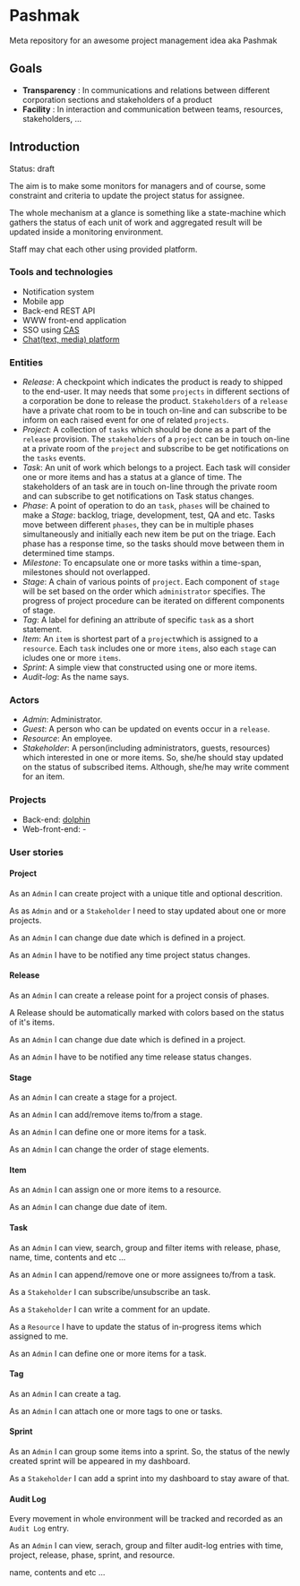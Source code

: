 # Pashmak

Meta repository for an awesome project management idea aka Pashmak

## Goals

- **Transparency** : In communications and relations between different corporation sections and stakeholders of a product
- **Facility** : In interaction and communication between teams, resources, stakeholders, ...

## Introduction

Status: draft


The aim is to make some monitors for managers and of course, some constraint
and criteria to update the project status for assignee.

The whole mechanism at a glance is something like a state-machine which gathers
the status of each unit of work and aggregated result will be updated inside a
monitoring environment.

Staff may chat each other using provided platform.


### Tools and technologies

- Notification system
- Mobile app
- Back-end REST API
- WWW front-end application
- SSO using [CAS](https://github.com/Carrene/carrene-authorization-service)
- [Chat(text, media) platform](https://github.com/Carrene/social-network)


### Entities

- *Release*: A checkpoint which indicates the product is ready to shipped to
	the end-user. It may needs that some `projects` in different sections of a corporation be done to release the product.
`Stakeholders` of a `release` have a private chat room to be in touch on-line and can subscribe to be inform on each raised event for one of related `projects`. 
- *Project*: A collection of `tasks` which should be done as a part of the `release` provision. The `stakeholders` of a `project` can be in touch on-line at a private room of the `project` and subscribe to be get notifications on the `tasks` events.
- *Task*: An unit of work which belongs to a project. Each task will consider one or more items and has a status at a glance of time. The stakeholders of an task are in touch on-line through the private room and can subscribe to get notifications on Task status changes.
- *Phase*: A point of operation to do an `task`, `phases` will be chained to make a *Stage*: backlog, triage, development, test, QA and etc. Tasks move between different `phases`, they can be in multiple phases simultaneously and initially each new item be put on the triage. Each phase has a response time, so the tasks should move between them in determined time stamps.
- *Milestone*: To encapsulate one or more tasks within a time-span, milestones should not overlapped.
- *Stage*: A chain of various points of `project`. Each component of `stage` will be set based on the order which `administrator` specifies. The progress of project procedure can be iterated on different components of stage.
- *Tag*: A label for defining an attribute of specific `task` as a short statement.
- *Item*: An `item` is shortest part of a `project`which is assigned to a `resource`. Each `task` includes one or more `items`, also each `stage` can icludes one or more `items`. 
- *Sprint*: A simple view that constructed using one or more items.
- *Audit-log*: As the name says.

### Actors

- *Admin*: Administrator.
- *Guest*: A person who can be updated on events occur in a `release`.
- *Resource*: An employee.
- *Stakeholder*: A person(including administrators, guests, resources) which interested in one or more items. So, she/he 
	should stay updated on the status of subscribed items. Although, she/he may write
	comment for an item.

### Projects

- Back-end: [dolphin](https://github.com/Carrene/dolphin)
- Web-front-end: -

### User stories

#### Project

As an `Admin` I can create project with a unique title and optional descrition. 

As as `Admin` and or a `Stakeholder` I need to stay updated about one or more
projects.

As an `Admin` I can change due date which is defined in a project.

As an `Admin` I have to be notified any time project status changes.

#### Release

As an `Admin` I can create a release point for a project consis of phases.

A Release should be automatically marked with colors based on the status of 
it's items.

As an `Admin` I can change due date which is defined in a project.

As an `Admin` I have to be notified any time release status changes.

#### Stage

As an `Admin` I can create a stage for a project.

As an `Admin` I can add/remove items to/from a stage.

As an `Admin` I can define one or more items for a task.

As an `Admin` I can change the order of stage elements.


#### Item

As an `Admin` I can assign one or more items to a resource.

As an `Admin` I can change due date of item.


#### Task

As an `Admin` I can view, search, group and filter items with release, phase,
name, time, contents and etc ...

As an `Admin` I can append/remove one or more assignees to/from a task.

As a `Stakeholder` I can subscribe/unsubscribe an task.

As a `Stakeholder` I can write a comment for an update.

As a `Resource` I have to update the status of in-progress items which 
assigned to me.

As an `Admin` I can define one or more items for a task.

#### Tag

As an `Admin` I can create a tag.

As an `Admin` I can attach one or more tags to one or tasks.


#### Sprint

As an `Admin` I can group some items into a sprint. So, the status of the newly created sprint will be
appeared in my dashboard.

As a `Stakeholder` I can add a sprint into my dashboard to stay aware of that.


#### Audit Log

Every movement in whole environment will be tracked and recorded as an `Audit
Log` entry.

As an `Admin` I can view, serach, group and filter audit-log entries with time,
project, release, phase, sprint, and resource.


name, contents and etc ...

